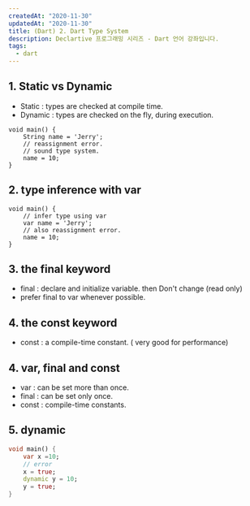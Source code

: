 ```yaml
---
createdAt: "2020-11-30"
updatedAt: "2020-11-30"
title: (Dart) 2. Dart Type System
description: Declartive 프로그래밍 시리즈 - Dart 언어 강좌입니다.
tags:
  - dart
---
```


## 1. Static vs Dynamic

- Static : types are checked at compile time.
- Dynamic : types are checked on the fly, during execution.

```dart[exam1.dart]
void main() {
    String name = 'Jerry';
    // reassignment error.
    // sound type system.
    name = 10;
}
```

## 2. type inference with var

```dart[exam2.dart]
void main() {
    // infer type using var
    var name = 'Jerry';
    // also reassignment error.
    name = 10;
}
```

## 3. the final keyword

- final : declare and initialize variable. then Don't change (read only)
- prefer final to var whenever possible.

## 4. the const keyword

- const : a compile-time constant. ( very good for performance)

## 4. var, final and const

- var : can be set more than once.
- final : can be set only once.
- const : compile-time constants.

## 5. dynamic

```dart
void main() {
    var x =10;
    // error
    x = true;
    dynamic y = 10;
    y = true;
}
```
